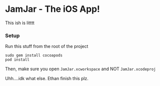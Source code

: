 # JamJar - The iOS App!
This ish is litttt

### Setup
Run this stuff from the root of the project
```
sudo gem install cocoapods
pod install
```

Then, make sure you open `JamJar.xcworkspace` and NOT `JamJar.xcodeproj`

Uhh....idk what else.  Ethan finish this plz.
